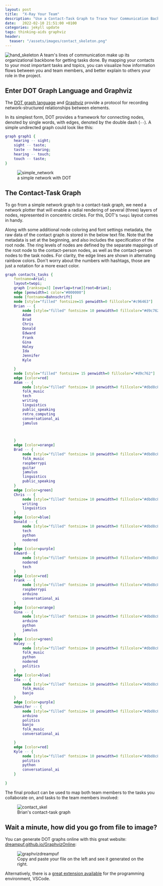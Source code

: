```yaml
---
layout: post
title:  "X-Ray Your Team"
description: "Use a Contact-Task Graph to Trace Your Communication Backbone"
date:   2022-02-10 21:51:00 +0100
categories: jekyll update
tags: thinking-aids graphviz
header:
  teaser: "/assets/images/contact_skeleton.png"
---
```

<img src="/assets/images/xray.jpg" alt="hand_skeleton">
A team's lines of communication make up its organizational backbone for getting tasks done.
By mapping your contacts to your most important tasks and topics, you can visualize how information flows between you and team members, and better explain to others your role in the project.

## Enter DOT Graph Language and Graphviz

The [DOT graph language](https://graphviz.org/doc/info/lang.html) and [Graphviz](https://graphviz.org) provide a protocol for recording network-structured relationships between elements. 

In its simplest form, DOT provides a framework for connecting nodes, denoted by single words, with edges, denoted by the double dash (`--`). A simple undirected graph could look like this:

```dot
graph graph1 {
	hearing -- sight;  
	sight -- taste;  
	taste -- hearing;  
	hearing -- touch;  
	touch -- taste;
}
```

<figure>
<img src="/assets/images/simple_network.png" alt="simple_network">
<figcaption>a simple network with DOT</figcaption>
</figure>

## The Contact-Task Graph

To go from a simple network graph to a contact-task graph, we need a network plotter that will enable a radial rendering of several (three) layers of nodes, represented in concentric circles. For this, DOT's `twopi` layout comes in handy.

Along with some additional node coloring and font settings metadata, the raw data of the contact graph is stored in the below text file. Note that the metadata is set at the beginning, and also includes the specification of the root node. The ring levels of nodes are defined by the separate mappings of the root node to the contact-person nodes, as well as the contact-person nodes to the task nodes. For clarity, the edge lines are shown in alternating rainbow colors. Don't worry about the numbers with hashtags, those are just a notation for a more exact color.

```dot
graph contacts_tasks {
	fontname=Arial;
	layout=twopi; 
	graph [ranksep=3] [overlap=true][root=Brian];
	edge [penwidth=1 color="#000000"]
	node [fontname=Bahnschrift]
	node [style="filled" fontsize=15 penwidth=0 fillcolor="#c96463"]
	Brian -- {
		node [style="filled" fontsize= 10 penwidth=0 fillcolor="#d9c762"]
		Adam
		Brad
		Chris
		Donald
		Edward
		Frank
		Gina
		Haley
		Ida
		Jennifer
		Kyle

	}
	node [style="filled" fontsize= 15 penwidth=0 fillcolor="#d9c762"]
	edge [color=red]
	Adam -- {
		node [style="filled" fontsize= 10 penwidth=0 fillcolor="#dbd8c8"]
		folk_music
		tech
		writing
		linguistics
		public_speaking
		retro_computing
		conversational_ai
		jamulus
				


	}
	edge [color=orange]
	Brad -- {
		node [style="filled" fontsize= 10 penwidth=0 fillcolor="#dbd8c8"]
		folk_music
		raspberrypi
		guitar
		jamulus
		linguistics
		public_speaking
	}
	edge [color=green]
	Chris -- {
		node [style="filled" fontsize= 10 penwidth=0 fillcolor="#dbd8c8"]
		writing
		linguistics
	}
	edge [color=blue]
	Donald -- {
		node [style="filled" fontsize= 10 penwidth=0 fillcolor="#dbd8c8"]
		tech
		python
		nodered
	}
	edge [color=purple]
	Edward-- {
		node [style="filled" fontsize= 10 penwidth=0 fillcolor="#dbd8c8"]
		nodered
		tech
	}
	edge [color=red]
	Frank -- {
		node [style="filled" fontsize= 10 penwidth=0 fillcolor="#dbd8c8"]
		raspberrypi
		arduino
		conversational_ai
	}
	edge [color=orange]
	Gina -- {
		node [style="filled" fontsize= 10 penwidth=0 fillcolor="#dbd8c8"]
		arduino
		python
		jamulus
	}
	edge [color=green]
	Haley -- {
		node [style="filled" fontsize= 10 penwidth=0 fillcolor="#dbd8c8"]
		folk_music
		python
		nodered
		politics
	}
	edge [color=blue]
	Ida -- {
		node [style="filled" fontsize= 10 penwidth=0 fillcolor="#dbd8c8"]
		folk_music
		banjo
	}
	edge [color=purple]
	Jennifer -- {
		node [style="filled" fontsize= 10 penwidth=0 fillcolor="#dbd8c8"]
		arduino
		politics
		banjo
		folk_music
		conversational_ai

	}
	edge [color=red]
	Kyle -- {
		node [style="filled" fontsize= 10 penwidth=0 fillcolor="#dbd8c8"]
		politics
		python
		conversational_ai
	}
	
}
```
The final product can be used to map both team members to the tasks you collaborate on, and tasks to the team members involved:

<figure>
<img src="/assets/images/contact_skeleton.png" alt="contact_skel">
<figcaption>Brian's contact-task graph</figcaption>
</figure>

## Wait a minute, how did you go from file to image?

You can generate DOT graphs online with this great website:
[dreampuf.github.io/GraphvizOnline](https://dreampuf.github.io/GraphvizOnline/#graph%20contacts_tasks%20%7B%0A%09fontname%3DArial%3B%0A%09layout%3Dtwopi%3B%20%0A%09graph%20%5Branksep%3D3%5D%20%5Boverlap%3Dtrue%5D%5Broot%3DBrian%5D%3B%0A%09edge%20%5Bpenwidth%3D1%20color%3D%22%23000000%22%5D%0A%09node%20%5Bfontname%3DBahnschrift%5D%0A%09node%20%5Bstyle%3D%22filled%22%20fontsize%3D15%20penwidth%3D0%20fillcolor%3D%22%23c96463%22%5D%0A%09Brian%20--%20%7B%0A%09%09node%20%5Bstyle%3D%22filled%22%20fontsize%3D%2010%20penwidth%3D0%20fillcolor%3D%22%23d9c762%22%5D%0A%09%09Adam%0A%09%09Brad%0A%09%09Chris%0A%09%09Donald%0A%09%09Edward%0A%09%09Frank%0A%09%09Gina%0A%09%09Haley%0A%09%09Ida%0A%09%09Jennifer%0A%09%09Kyle%0A%0A%09%7D%0A%09node%20%5Bstyle%3D%22filled%22%20fontsize%3D%2015%20penwidth%3D0%20fillcolor%3D%22%23d9c762%22%5D%0A%09edge%20%5Bcolor%3Dred%5D%0A%09Adam%20--%20%7B%0A%09%09node%20%5Bstyle%3D%22filled%22%20fontsize%3D%2010%20penwidth%3D0%20fillcolor%3D%22%23dbd8c8%22%5D%0A%09%09folk_music%0A%09%09tech%0A%09%09writing%0A%09%09linguistics%0A%09%09public_speaking%0A%09%09retro_computing%0A%09%09conversational_ai%0A%09%09jamulus%0A%09%09%09%09%0A%0A%0A%09%7D%0A%09edge%20%5Bcolor%3Dorange%5D%0A%09Brad%20--%20%7B%0A%09%09node%20%5Bstyle%3D%22filled%22%20fontsize%3D%2010%20penwidth%3D0%20fillcolor%3D%22%23dbd8c8%22%5D%0A%09%09folk_music%0A%09%09raspberrypi%0A%09%09guitar%0A%09%09jamulus%0A%09%09linguistics%0A%09%09public_speaking%0A%09%7D%0A%09edge%20%5Bcolor%3Dgreen%5D%0A%09Chris%20--%20%7B%0A%09%09node%20%5Bstyle%3D%22filled%22%20fontsize%3D%2010%20penwidth%3D0%20fillcolor%3D%22%23dbd8c8%22%5D%0A%09%09writing%0A%09%09linguistics%0A%09%7D%0A%09edge%20%5Bcolor%3Dblue%5D%0A%09Donald%20--%20%7B%0A%09%09node%20%5Bstyle%3D%22filled%22%20fontsize%3D%2010%20penwidth%3D0%20fillcolor%3D%22%23dbd8c8%22%5D%0A%09%09tech%0A%09%09python%0A%09%09nodered%0A%09%7D%0A%09edge%20%5Bcolor%3Dpurple%5D%0A%09Edward--%20%7B%0A%09%09node%20%5Bstyle%3D%22filled%22%20fontsize%3D%2010%20penwidth%3D0%20fillcolor%3D%22%23dbd8c8%22%5D%0A%09%09nodered%0A%09%09tech%0A%09%7D%0A%09edge%20%5Bcolor%3Dred%5D%0A%09Frank%20--%20%7B%0A%09%09node%20%5Bstyle%3D%22filled%22%20fontsize%3D%2010%20penwidth%3D0%20fillcolor%3D%22%23dbd8c8%22%5D%0A%09%09raspberrypi%0A%09%09arduino%0A%09%09conversational_ai%0A%09%7D%0A%09edge%20%5Bcolor%3Dorange%5D%0A%09Gina%20--%20%7B%0A%09%09node%20%5Bstyle%3D%22filled%22%20fontsize%3D%2010%20penwidth%3D0%20fillcolor%3D%22%23dbd8c8%22%5D%0A%09%09arduino%0A%09%09python%0A%09%09jamulus%0A%09%7D%0A%09edge%20%5Bcolor%3Dgreen%5D%0A%09Haley%20--%20%7B%0A%09%09node%20%5Bstyle%3D%22filled%22%20fontsize%3D%2010%20penwidth%3D0%20fillcolor%3D%22%23dbd8c8%22%5D%0A%09%09folk_music%0A%09%09python%0A%09%09nodered%0A%09%09politics%0A%09%7D%0A%09edge%20%5Bcolor%3Dblue%5D%0A%09Ida%20--%20%7B%0A%09%09node%20%5Bstyle%3D%22filled%22%20fontsize%3D%2010%20penwidth%3D0%20fillcolor%3D%22%23dbd8c8%22%5D%0A%09%09folk_music%0A%09%09banjo%0A%09%7D%0A%09edge%20%5Bcolor%3Dpurple%5D%0A%09Jennifer%20--%20%7B%0A%09%09node%20%5Bstyle%3D%22filled%22%20fontsize%3D%2010%20penwidth%3D0%20fillcolor%3D%22%23dbd8c8%22%5D%0A%09%09arduino%0A%09%09politics%0A%09%09banjo%0A%09%09folk_music%0A%09%09conversational_ai%0A%0A%09%7D%0A%09edge%20%5Bcolor%3Dred%5D%0A%09Kyle%20--%20%7B%0A%09%09node%20%5Bstyle%3D%22filled%22%20fontsize%3D%2010%20penwidth%3D0%20fillcolor%3D%22%23dbd8c8%22%5D%0A%09%09politics%0A%09%09python%0A%09%09conversational_ai%0A%09%7D%0A%09%0A%7D):

<figure>
<img src="/assets/images/graphvizonline.png" alt="graphvizdreampuf">
<figcaption>Copy and paste your file on the left and see it generated on the right.</figcaption>
</figure>

Alternatively, there is a [great extension available](https://marketplace.visualstudio.com/items?itemName=EFanZh.graphviz-preview) for the programming environment, VSCode.